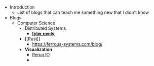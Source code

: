 - Introduction
	- List of blogs that can teach me something new that I didn't know
- Blogs
	- Computer Science
		- Distributed Systems
			- [**tyler neely**](https://tylerneely.com/)
		- [[Rust]]
			- https://ferrous-systems.com/blog/
		- **Visualization**
			- [Rerun IO](https://www.rerun.io/blog)
			-